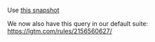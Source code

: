 Use [this snapshot](https://downloads.lgtm.com/snapshots/cpp/microsoft/chakracore/ChakraCore-revision-2017-April-12--18-13-26.zip)

We now also have this query in our default suite: https://lgtm.com/rules/2156560627/
